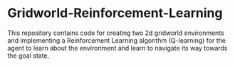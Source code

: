 # Gridworld-Reinforcement-Learning

This repository contains code for creating two 2d gridworld environments and implementing a Reinforcement Learning algorithm (Q-learning) for the agent to learn about the environment and learn to navigate its way towards the goal state.
